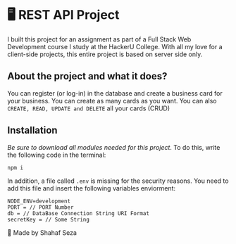 # :desktop_computer: REST API Project

I built this project for an assignment as part of a Full Stack Web Development course I study at the HackerU College.
With all my love for a client-side projects, this entire project is based on server side only.

## About the project and what it does?
You can register (or log-in) in the database and create a business card for your business. You can create as many cards as you want.
You can also `CREATE, READ, UPDATE and DELETE` all your cards (CRUD)

## Installation
*Be sure to download all modules needed for this project*. To do this, write the following code in the terminal:

```
npm i  
```


In addition, a file called `.env` is missing for the security reasons.
You need to add this file and insert the following variables enviorment:

```
NODE_ENV=development
PORT = // PORT Number
db = // DataBase Connection String URI Format
secretKey = // Some String
```

:star2:	Made by Shahaf Seza

